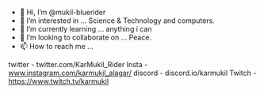 - 👋 Hi, I’m @mukil-bluerider
- 👀 I’m interested in ... Science & Technology and computers.
- 🌱 I’m currently learning ... anything i can
- 💞️ I’m looking to collaborate on ... Peace.
- 📫 How to reach me ... 

twitter - twitter.com/KarMukil_Rider
Insta - www.instagram.com/karmukil_alagar/
discord - discord.io/karmukil
Twitch - https://www.twitch.tv/karmukil

<!---
mukil-bluerider/mukil-bluerider is a ✨ special ✨ repository because its `README.md` (this file) appears on your GitHub profile.
You can click the Preview link to take a look at your changes.
--->
